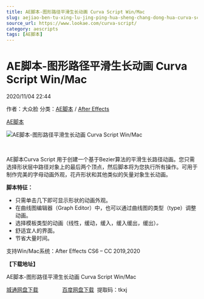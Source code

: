 ```yaml
---
title: AE脚本-图形路径平滑生长动画 Curva Script Win/Mac
slug: aejiao-ben-tu-xing-lu-jing-ping-hua-sheng-chang-dong-hua-curva-script-win-mac
source_url: https://www.lookae.com/curva-script/
category: aescripts
tags: [AE脚本]
---
```

# AE脚本-图形路径平滑生长动画 Curva Script Win/Mac

2020/11/04 22:44

作者：大众脸
分类：[AE脚本](https://www.lookae.com/after-effects/aescripts/) / [After Effects](https://www.lookae.com/after-effects/)

[AE脚本](https://www.lookae.com/tag/ae%e8%84%9a%e6%9c%ac/)

![AE脚本-图形路径平滑生长动画 Curva Script Win/Mac](https://www.lookae.com/wp-content/uploads/2020/11/Curva-Script-.jpg "AE脚本-图形路径平滑生长动画 Curva Script Win/Mac-LookAE.com")

[﻿﻿﻿](https://cloud.video.taobao.com//play/u/705956171/p/1/e/6/t/1/286261187672.mp4)

AE脚本Curva Script 用于创建一个基于Bezier算法的平滑生长路径动画。您只需选择形状层中路径对象上的最后两个顶点，然后脚本将为您执行所有操作。可用于制作完美的字母动画外观，花卉形状和其他类似的矢量对象生长动画。

**脚本特征：**

* 只需单击几下即可显示形状的动画外观。
* 在曲线图编辑器（Graph Editor）中，也可以通过曲线图的类型（type）调整动画。
* 选择模板类型的动画（线性，缓动，缓入，缓入缓出，缓出）*。*
* 舒适宜人的界面。
* 节省大量时间。

支持Win/Mac系统：After Effects CS6 – CC 2019,2020

**【下载地址】**

AE脚本-图形路径平滑生长动画 Curva Script Win/Mac

[城通网盘下载](https://089u.com/file/680462-469127268)                [百度网盘下载](https://pan.baidu.com/s/1lfLtDn4kcvExTltmeKUvcw)  提取码：tkxj
